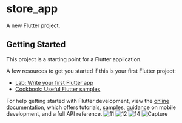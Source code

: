 # store_app

A new Flutter project.

## Getting Started

This project is a starting point for a Flutter application.

A few resources to get you started if this is your first Flutter project:

- [Lab: Write your first Flutter app](https://docs.flutter.dev/get-started/codelab)
- [Cookbook: Useful Flutter samples](https://docs.flutter.dev/cookbook)

For help getting started with Flutter development, view the
[online documentation](https://docs.flutter.dev/), which offers tutorials,
samples, guidance on mobile development, and a full API reference.
![11](https://github.com/hagarTarek1/Storeapp/assets/126422528/f76ef89d-ad51-40bf-9a41-ab0137d2345a)
![12](https://github.com/hagarTarek1/Storeapp/assets/126422528/66eb67d3-2953-4ec8-b235-ab3f3bf10af2)
![14](https://github.com/hagarTarek1/Storeapp/assets/126422528/d20ba35f-0510-4399-bfe0-3b8feda519ce)
![Capture](https://github.com/hagarTarek1/Storeapp/assets/126422528/a3949aea-ca2a-4aa3-b665-286e0cb130c8)
